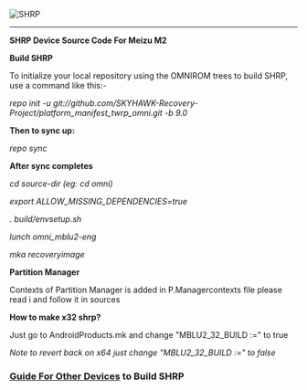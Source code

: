 ![SHRP](https://github.com/SKYHAWK-Recovery-Project/platform_manifest_twrp_omni/raw/9.0/banner.png)

---------------

**SHRP Device Source Code For Meizu M2**

**Build SHRP**

To initialize your local repository using the OMNIROM trees to build SHRP, use a command like this:-

*repo init -u git://github.com/SKYHAWK-Recovery-Project/platform_manifest_twrp_omni.git -b 9.0*

**Then to sync up:**

*repo sync*

**After sync completes**

*cd source-dir    (eg: cd omni)*
  
*export ALLOW_MISSING_DEPENDENCIES=true*

*. build/envsetup.sh*

*lunch omni_mblu2-eng*

*mka recoveryimage*

**Partition Manager**

Contexts of Partition Manager is added in P.Managercontexts file please read i and follow it in sources

**How to make x32 shrp?**

Just go to AndroidProducts.mk and change "MBLU2_32_BUILD :=" to true

*Note to revert back on x64 just change "MBLU2_32_BUILD :=" to false*

### [Guide For Other Devices](https://skyhawk-recovery-project.github.io/#/guide) to Build SHRP 
